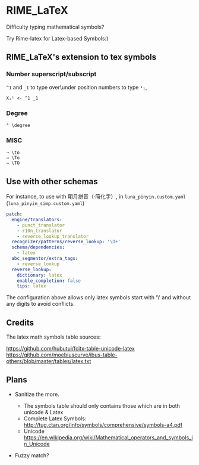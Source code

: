 # RIME_LaTeX

Difficulty typing mathematical symbols?

Try Rime-latex for Latex-based Symbols:)

## RIME_LaTeX's extension to tex symbols

### Number superscript/subscript

`^1` and `_1` to type over\under position numbers to type `¹₁`, 
```
X₁¹ <- ^1 _1 
```
### Degree
```
° \degree 
```
### MISC
```
→ \to
⇒ \To
⇛ \TO
```

## Use with other schemas

For instance, to use with 朙月拼音（·简化字）, in `luna_pinyin.custom.yaml` (`luna_pinyin_simp.custom.yaml`)

```yaml
patch:
  engine/translators:
    - punct_translator
    - r10n_translator
    - reverse_lookup_translator
  recognizer/patterns/reverse_lookup: '\D+'
  schema/dependencies:
    - latex
  abc_segmentor/extra_tags:
    - reverse_lookup
  reverse_lookup:
    dictionary: latex
    enable_completion: false
    tips: latex
```

The configuration above allows only latex symbols start with '\\' and without any digits to avoid conflicts.

## Credits

The latex math symbols table sources:

https://github.com/hubutui/fcitx-table-unicode-latex
https://github.com/moebiuscurve/ibus-table-others/blob/master/tables/latex.txt

## Plans

+ Sanitize the more.
  + The symbols table should only contains those which are in both unicode & Latex
  + Complete Latex Symbols: <http://tug.ctan.org/info/symbols/comprehensive/symbols-a4.pdf>
  + Unicode <https://en.wikipedia.org/wiki/Mathematical_operators_and_symbols_in_Unicode>

+ Fuzzy match?
